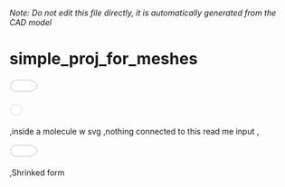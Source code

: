 ###### Note: Do not edit this file directly, it is automatically generated from the CAD model

# simple_proj_for_meshes

![](/project.svg)

 

![readme](/readme1719753273629.svg)

,inside a molecule w svg ,nothing connected to this read me input
, 

![readme](/readme1719596333544.svg)

,Shrinked form

